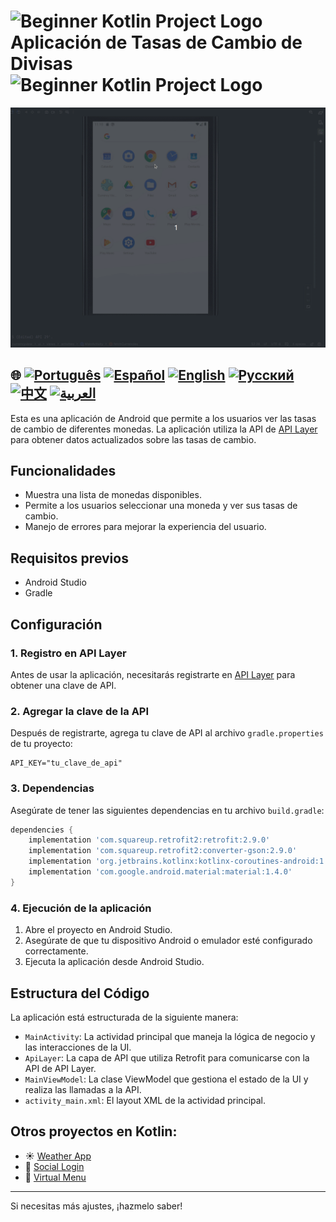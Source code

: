 
# <img src="https://italiancoders.it/wp-content/uploads/2018/01/kotlin_250x250.png" alt="Beginner Kotlin Project Logo" width="52" height="30" /> Aplicación de Tasas de Cambio de Divisas <img src="https://italiancoders.it/wp-content/uploads/2018/01/kotlin_250x250.png" alt="Beginner Kotlin Project Logo" width="52" height="30" />

![Demostración de uso](./assets/currencyConverter.gif)

## 🌐 [![Português](https://img.shields.io/badge/Português-green)](https://github.com/SamuelRocha91/kotlinExchangeRate/blob/main/README.md) [![Español](https://img.shields.io/badge/Español-yellow)](https://github.com/SamuelRocha91/kotlinExchangeRate/blob/main/README_es.md) [![English](https://img.shields.io/badge/English-blue)](https://github.com/SamuelRocha91/kotlinExchangeRate/blob/main/README_en.md) [![Русский](https://img.shields.io/badge/Русский-lightgrey)](https://github.com/SamuelRocha91/kotlinExchangeRate/blob/main/README_ru.md) [![中文](https://img.shields.io/badge/中文-red)](https://github.com/SamuelRocha91/kotlinExchangeRate/blob/main/README_ch.md) [![العربية](https://img.shields.io/badge/العربية-orange)](https://github.com/SamuelRocha91/kotlinExchangeRate/blob/main/README_ar.md)

Esta es una aplicación de Android que permite a los usuarios ver las tasas de cambio de diferentes monedas. La aplicación utiliza la API de [API Layer](https://apilayer.com/) para obtener datos actualizados sobre las tasas de cambio.

## Funcionalidades

- Muestra una lista de monedas disponibles.
- Permite a los usuarios seleccionar una moneda y ver sus tasas de cambio.
- Manejo de errores para mejorar la experiencia del usuario.

## Requisitos previos

- Android Studio
- Gradle

## Configuración

### 1. Registro en API Layer

Antes de usar la aplicación, necesitarás registrarte en [API Layer](https://apilayer.com/) para obtener una clave de API.

### 2. Agregar la clave de la API

Después de registrarte, agrega tu clave de API al archivo `gradle.properties` de tu proyecto:

```properties
API_KEY="tu_clave_de_api"
```

### 3. Dependencias

Asegúrate de tener las siguientes dependencias en tu archivo `build.gradle`:

```groovy
dependencies {
    implementation 'com.squareup.retrofit2:retrofit:2.9.0'
    implementation 'com.squareup.retrofit2:converter-gson:2.9.0'
    implementation 'org.jetbrains.kotlinx:kotlinx-coroutines-android:1.5.2'
    implementation 'com.google.android.material:material:1.4.0'
}
```

### 4. Ejecución de la aplicación

1. Abre el proyecto en Android Studio.
2. Asegúrate de que tu dispositivo Android o emulador esté configurado correctamente.
3. Ejecuta la aplicación desde Android Studio.

## Estructura del Código

La aplicación está estructurada de la siguiente manera:

- `MainActivity`: La actividad principal que maneja la lógica de negocio y las interacciones de la UI.
- `ApiLayer`: La capa de API que utiliza Retrofit para comunicarse con la API de API Layer.
- `MainViewModel`: La clase ViewModel que gestiona el estado de la UI y realiza las llamadas a la API.
- `activity_main.xml`: El layout XML de la actividad principal.

## Otros proyectos en Kotlin:

- ☀️ [Weather App](https://github.com/SamuelRocha91/kotlinWeatherApp/blob/main/README_es.md)
- 👤 [Social Login](https://github.com/SamuelRocha91/kotlinLoginSocial/blob/main/README_es.md)
- 📜 [Virtual Menu](https://github.com/SamuelRocha91/kotlinVirtualMenu/blob/main/README_es.md)

--- 

Si necesitas más ajustes, ¡hazmelo saber!